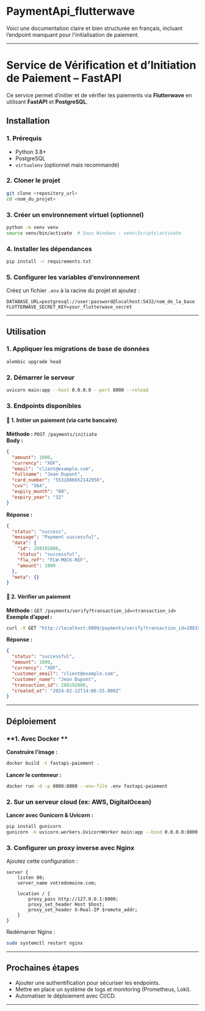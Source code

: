 # PaymentApi_flutterwave

Voici une documentation claire et bien structurée en français, incluant l’endpoint manquant pour l'initialisation de paiement.  

---

# **Service de Vérification et d’Initiation de Paiement – FastAPI**  

Ce service permet d’initier et de vérifier les paiements via **Flutterwave** en utilisant **FastAPI** et **PostgreSQL**.  

## **Installation**  

### **1. Prérequis**  
- Python 3.8+  
- PostgreSQL  
- `virtualenv` (optionnel mais recommandé)  

### **2. Cloner le projet**  
```sh
git clone <repository_url>
cd <nom_du_projet>
```

### **3. Créer un environnement virtuel (optionnel)**  
```sh
python -m venv venv
source venv/bin/activate  # Sous Windows : venv\Scripts\activate
```

### **4. Installer les dépendances**  
```sh
pip install -r requirements.txt
```

### **5. Configurer les variables d’environnement**  
Créez un fichier `.env` à la racine du projet et ajoutez :  
```
DATABASE_URL=postgresql://user:password@localhost:5432/nom_de_la_base
FLUTTERWAVE_SECRET_KEY=your_flutterwave_secret
```

---

## **Utilisation**  

### **1. Appliquer les migrations de base de données**  
```sh
alembic upgrade head
```

### **2. Démarrer le serveur**  
```sh
uvicorn main:app --host 0.0.0.0 --port 8000 --reload
```

### **3. Endpoints disponibles**  

#### 🔹 **1. Initier un paiement (via carte bancaire)**  
**Méthode :** `POST /payments/initiate`  
**Body :**  
```json
{
  "amount": 1000,
  "currency": "XOF",
  "email": "client@example.com",
  "fullname": "Jean Dupont",
  "card_number": "5531886652142950",
  "cvv": "564",
  "expiry_month": "09",
  "expiry_year": "32"
}
```
**Réponse :**  
```json
{
  "status": "success",
  "message": "Payment successful",
  "data": {
    "id": 288192886,
    "status": "successful",
    "flw_ref": "FLW-MOCK-REF",
    "amount": 1000
  },
  "meta": {}
}
```

#### 🔹 **2. Vérifier un paiement**  
**Méthode :** `GET /payments/verify?transaction_id=<transaction_id>`  
**Exemple d’appel :**  
```sh
curl -X GET "http://localhost:8000/payments/verify?transaction_id=288192886"
```
**Réponse :**  
```json
{
  "status": "successful",
  "amount": 1000,
  "currency": "XOF",
  "customer_email": "client@example.com",
  "customer_name": "Jean Dupont",
  "transaction_id": 288192886,
  "created_at": "2024-02-12T14:06:55.000Z"
}
```

---

## **Déploiement**  

### **1. Avec Docker **  
**Construire l’image :**  
```sh
docker build -t fastapi-paiement .
```
**Lancer le conteneur :**  
```sh
docker run -d -p 8000:8000 --env-file .env fastapi-paiement
```

### **2. Sur un serveur cloud (ex: AWS, DigitalOcean)**  
**Lancer avec Gunicorn & Uvicorn :**  
```sh
pip install gunicorn
gunicorn -k uvicorn.workers.UvicornWorker main:app --bind 0.0.0.0:8000
```

### **3. Configurer un proxy inverse avec Nginx**  
Ajoutez cette configuration :  
```nginx
server {
    listen 80;
    server_name votredomaine.com;

    location / {
        proxy_pass http://127.0.0.1:8000;
        proxy_set_header Host $host;
        proxy_set_header X-Real-IP $remote_addr;
    }
}
```
Redémarrer Nginx :  
```sh
sudo systemctl restart nginx
```

---

## **Prochaines étapes**  
- Ajouter une authentification pour sécuriser les endpoints.  
- Mettre en place un système de logs et monitoring (Prometheus, Loki).  
- Automatiser le déploiement avec CI/CD.  

---
